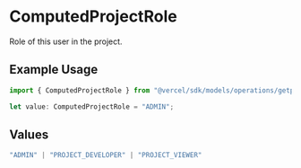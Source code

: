 # ComputedProjectRole

Role of this user in the project.

## Example Usage

```typescript
import { ComputedProjectRole } from "@vercel/sdk/models/operations/getprojectmembers.js";

let value: ComputedProjectRole = "ADMIN";
```

## Values

```typescript
"ADMIN" | "PROJECT_DEVELOPER" | "PROJECT_VIEWER"
```